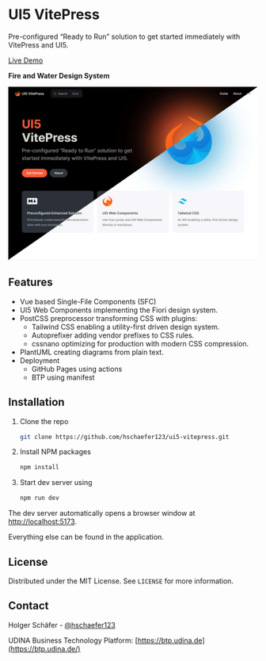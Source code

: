 # UI5 VitePress
Pre-configured “Ready to Run” solution to get started immediately with VitePress and UI5.

[Live Demo](https://hschaefer123.github.io/ui5-vitepress/)

**Fire and Water Design System**

![Project Screenshot](./src/public/UI5-VitePress-fire-and-water.jpg)

## Features

- Vue based Single-File Components (SFC)
- UI5 Web Components implementing the Fiori design system.
- PostCSS preprocessor transforming CSS with plugins:
   - Tailwind CSS enabling a utility-first driven design system.
   - Autoprefixer adding vendor prefixes to CSS rules.
   - cssnano optimizing for production with modern CSS compression.
- PlantUML creating diagrams from plain text.
- Deployment
   - GitHub Pages using actions
   - BTP using manifest

## Installation

1. Clone the repo
   ```sh
   git clone https://github.com/hschaefer123/ui5-vitepress.git
   ```
2. Install NPM packages
   ```sh
   npm install
   ```
3. Start dev server using
   ```js
   npm run dev
   ```

The dev server automatically opens a browser window at [http://localhost:5173](http://localhost:5173).

Everything else can be found in the application.

## License

Distributed under the MIT License. See `LICENSE` for more information.

## Contact

Holger Schäfer - [@hschaefer123](https://twitter.com/hschaefer123)

UDINA Business Technology Platform: [https://btp.udina.de](https://btp.udina.de/)
